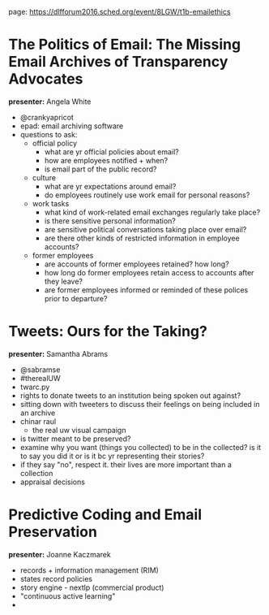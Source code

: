 page: https://dlfforum2016.sched.org/event/8LGW/t1b-emailethics

The Politics of Email: The Missing Email Archives of Transparency Advocates
==========

**presenter:** Angela White

- @crankyapricot
- epad: email archiving software
- questions to ask:
  - official policy
    - what are yr official policies about email?
    - how are employees notified + when?
    - is email part of the public record?
  - culture
    - what are yr expectations around email?
    - do employees routinely use work email for personal reasons?
  - work tasks
    - what kind of work-related email exchanges regularly take place?
    - is there sensitive personal information?
    - are sensitive political conversations taking place over email?
    - are there other kinds of restricted information in employee accounts?
  - former employees
    - are accounts of former employees retained? how long?
    - how long do former employees retain access to accounts after they leave?
    - are former employees informed or reminded of these polices prior to
      departure?

Tweets: Ours for the Taking?
==========

**presenter:** Samantha Abrams

- @sabramse
- #therealUW
- twarc.py
- rights to donate tweets to an institution being spoken out against?
- sitting down with tweeters to discuss their feelings on being included
  in an archive
- chinar raul
  - the real uw visual campaign
- is twitter meant to be preserved?
- examine why you want (things you collected) to be in the collected? is it to
  say you did it or is it bc yr representing their stories?
- if they say "no", respect it. their lives are more important than a collection
- appraisal decisions

Predictive Coding and Email Preservation
==========

**presenter:** Joanne Kaczmarek

- records + information management (RIM)
- states record policies
- story engine - nextlp (commercial product)
- "continuous active learning"
- 

